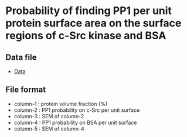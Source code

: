 # Probability of finding PP1 per unit protein surface area on the surface regions of c-Src kinase and BSA

## Data file

* [Data](./data)

## File format 

* column-1 : protein volume fraction (%)
* column-2 : PP1 probability on c-Src per unit surface
* column-3 : SEM of column-2 
* column-4 : PP1 probability on BSA   per unit surface
* column-5 : SEM of column-4

